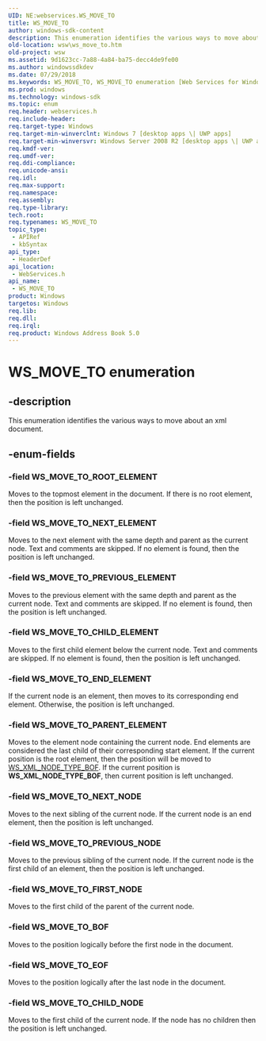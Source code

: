 ```yaml
---
UID: NE:webservices.WS_MOVE_TO
title: WS_MOVE_TO
author: windows-sdk-content
description: This enumeration identifies the various ways to move about an xml document.
old-location: wsw\ws_move_to.htm
old-project: wsw
ms.assetid: 9d1623cc-7a88-4a84-ba75-decc4de9fe00
ms.author: windowssdkdev
ms.date: 07/29/2018
ms.keywords: WS_MOVE_TO, WS_MOVE_TO enumeration [Web Services for Windows], WS_MOVE_TO_BOF, WS_MOVE_TO_CHILD_ELEMENT, WS_MOVE_TO_CHILD_NODE, WS_MOVE_TO_END_ELEMENT, WS_MOVE_TO_EOF, WS_MOVE_TO_FIRST_NODE, WS_MOVE_TO_NEXT_ELEMENT, WS_MOVE_TO_NEXT_NODE, WS_MOVE_TO_PARENT_ELEMENT, WS_MOVE_TO_PREVIOUS_ELEMENT, WS_MOVE_TO_PREVIOUS_NODE, WS_MOVE_TO_ROOT_ELEMENT, webservices/WS_MOVE_TO, webservices/WS_MOVE_TO_BOF, webservices/WS_MOVE_TO_CHILD_ELEMENT, webservices/WS_MOVE_TO_CHILD_NODE, webservices/WS_MOVE_TO_END_ELEMENT, webservices/WS_MOVE_TO_EOF, webservices/WS_MOVE_TO_FIRST_NODE, webservices/WS_MOVE_TO_NEXT_ELEMENT, webservices/WS_MOVE_TO_NEXT_NODE, webservices/WS_MOVE_TO_PARENT_ELEMENT, webservices/WS_MOVE_TO_PREVIOUS_ELEMENT, webservices/WS_MOVE_TO_PREVIOUS_NODE, webservices/WS_MOVE_TO_ROOT_ELEMENT, wsw.ws_move_to
ms.prod: windows
ms.technology: windows-sdk
ms.topic: enum
req.header: webservices.h
req.include-header: 
req.target-type: Windows
req.target-min-winverclnt: Windows 7 [desktop apps \| UWP apps]
req.target-min-winversvr: Windows Server 2008 R2 [desktop apps \| UWP apps]
req.kmdf-ver: 
req.umdf-ver: 
req.ddi-compliance: 
req.unicode-ansi: 
req.idl: 
req.max-support: 
req.namespace: 
req.assembly: 
req.type-library: 
tech.root: 
req.typenames: WS_MOVE_TO
topic_type:
 - APIRef
 - kbSyntax
api_type:
 - HeaderDef
api_location:
 - WebServices.h
api_name:
 - WS_MOVE_TO
product: Windows
targetos: Windows
req.lib: 
req.dll: 
req.irql: 
req.product: Windows Address Book 5.0
---
```


# WS_MOVE_TO enumeration


## -description


This enumeration identifies the various ways to move about an xml document.
      


## -enum-fields




### -field WS_MOVE_TO_ROOT_ELEMENT

Moves to the topmost element in the document.  If there is no root element, then the position is left unchanged.
        


### -field WS_MOVE_TO_NEXT_ELEMENT

Moves to the next element with the same depth and parent as the current node.  Text and comments are skipped.  If no element
          is found, then the position is left unchanged.
        


### -field WS_MOVE_TO_PREVIOUS_ELEMENT

Moves to the previous element with the same depth and parent as the current node.  Text and comments are skipped.  If no element
          is found, then the position is left unchanged.
        


### -field WS_MOVE_TO_CHILD_ELEMENT

Moves to the first child element below the current node.  Text and comments are skipped.  If no element is found, then the
          position is left unchanged.
        


### -field WS_MOVE_TO_END_ELEMENT

If the current node is an element, then moves to its corresponding end element.  Otherwise, the position is left
          unchanged.
        


### -field WS_MOVE_TO_PARENT_ELEMENT

Moves to the element node containing the current node.  End elements are considered the last child of their
          corresponding start element.  If the current position is the root element, then the position will be moved
          to <a href="https://msdn.microsoft.com/eddef5db-432d-4615-9f0f-a712dffe42ab">WS_XML_NODE_TYPE_BOF</a>.  If the current position is <b>WS_XML_NODE_TYPE_BOF</b>, then
          current position is left unchanged.
        


### -field WS_MOVE_TO_NEXT_NODE

Moves to the next sibling of the current node.  If the current node is an end element, then the position is left unchanged.
        


### -field WS_MOVE_TO_PREVIOUS_NODE

Moves to the previous sibling of the current node.  If the current node is the first child of an element, then the position
          is left unchanged.
        


### -field WS_MOVE_TO_FIRST_NODE

Moves to the first child of the parent of the current node.
        


### -field WS_MOVE_TO_BOF

Moves to the position logically before the first node in the document.
        


### -field WS_MOVE_TO_EOF

Moves to the position logically after the last node in the document.
        


### -field WS_MOVE_TO_CHILD_NODE

Moves to the first child of the current node.  If the node has no children then the position is left unchanged.
        

